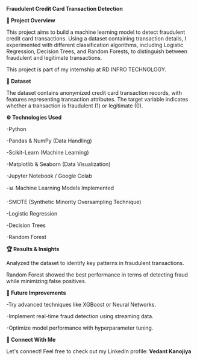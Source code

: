 **Fraudulent Credit Card Transaction Detection**

**📌 Project Overview**

This project aims to build a machine learning model to detect fraudulent credit card transactions. Using a dataset containing transaction details, I experimented with different classification algorithms, including Logistic Regression, Decision Trees, and Random Forests, to distinguish between fraudulent and legitimate transactions.

This project is part of my internship at RD INFRO TECHNOLOGY.

**📂 Dataset**

The dataset contains anonymized credit card transaction records, with features representing transaction attributes. The target variable indicates whether a transaction is fraudulent (1) or legitimate (0).

**⚙️ Technologies Used**

  -Python 

 -Pandas & NumPy (Data Handling)

 -Scikit-Learn (Machine Learning)

 -Matplotlib & Seaborn (Data Visualization)

 -Jupyter Notebook / Google Colab

 -📊 Machine Learning Models Implemented

 -SMOTE (Synthetic Minority Oversampling Technique)

 -Logistic Regression

 -Decision Trees

 -Random Forest

**🏆 Results & Insights**

Analyzed the dataset to identify key patterns in fraudulent transactions.

Random Forest showed the best performance in terms of detecting fraud while minimizing false positives.

**📌 Future Improvements**

   -Try advanced techniques like XGBoost or Neural Networks.

   -Implement real-time fraud detection using streaming data.

   -Optimize model performance with hyperparameter tuning.

**🔗 Connect With Me**

Let's connect! Feel free to check out my LinkedIn profile: **Vedant Kanojiya**
